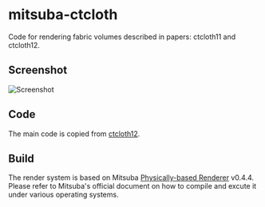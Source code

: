 # mitsuba-ctcloth
Code for rendering fabric volumes described in papers: ctcloth11 and ctcloth12.

## Screenshot
![Screenshot](https://github.com/dragonbook/mitsuba-ctcloth/resources/mitsuba_preview.png "mitsuba preview")

## Code
The main code is copied from [ctcloth12](http://www.cs.cornell.edu/projects/ctcloth/data/).

## Build
The render system is based on Mitsuba [Physically-based Renderer](http://www.mitsuba-renderer.org/) v0.4.4.
Please refer to Mitsuba's official document on how to compile and excute it under various operating systems.
